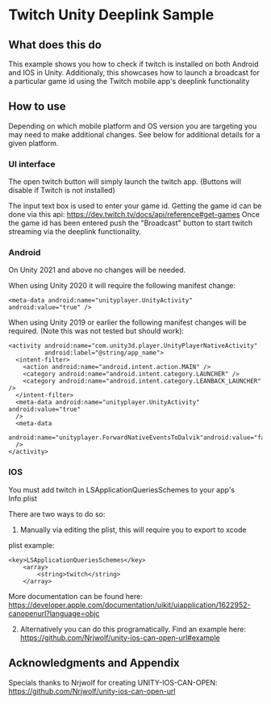 
# Twitch Unity Deeplink Sample

## What does this do

This example shows you how to check if twitch is installed on both Android and IOS in Unity.
Additionaly, this showcases how to launch a broadcast for a particular game id using the Twitch mobile app's deeplink functionality

## How to use

Depending on which mobile platform and OS version you are targeting you may need to make additional changes.
See below for additional details for a given platform.

### UI interface

The open twitch button will simply launch the twitch app. (Buttons will disable if Twitch is not installed)

The input text box is used to enter your game id. Getting the game id can be done via this api: https://dev.twitch.tv/docs/api/reference#get-games
Once the game id has been entered push the "Broadcast" button to start twitch streaming via the deeplink functionality.

### Android

On Unity 2021 and above no changes will be needed.

When using Unity 2020 it will require the following manifest change:

`<meta-data android:name="unityplayer.UnityActivity" android:value="true" />`

When using Unity 2019 or earlier the following manifest changes will be required. 
(Note this was not tested but should work):

    <activity android:name="com.unity3d.player.UnityPlayerNativeActivity"
              android:label="@string/app_name">
      <intent-filter>
        <action android:name="android.intent.action.MAIN" />
        <category android:name="android.intent.category.LAUNCHER" />
        <category android:name="android.intent.category.LEANBACK_LAUNCHER" />
      </intent-filter>
      <meta-data android:name="unityplayer.UnityActivity" android:value="true"
      />
      <meta-data
     android:name="unityplayer.ForwardNativeEventsToDalvik"android:value="false"
      />
    </activity> 

### IOS

You must add twitch in LSApplicationQueriesSchemes to your app's Info.plist

There are two ways to do so:
1. Manually via editing the plist, this will require you to export to xcode

plist example:

    <key>LSApplicationQueriesSchemes</key>
        <array>
            <string>twitch</string>
        </array>

More documentation can be found here: https://developer.apple.com/documentation/uikit/uiapplication/1622952-canopenurl?language=objc

2. Alternatively you can do this programatically. Find an example here: https://github.com/Nrjwolf/unity-ios-can-open-url#example

## Acknowledgments and Appendix

Specials thanks to Nrjwolf for creating UNITY-IOS-CAN-OPEN: https://github.com/Nrjwolf/unity-ios-can-open-url
